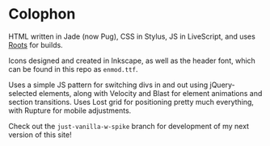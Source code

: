 # Colophon

HTML written in Jade (now Pug), CSS in Stylus, JS in LiveScript, and uses [Roots](http://roots.cx/) for builds.  

Icons designed and created in Inkscape, as well as the header font, which can be found in this repo as `enmod.ttf`.

Uses a simple JS pattern for switching divs in and out using jQuery-selected elements, along with Velocity and Blast for element animations and section transitions.  Uses Lost grid for positioning pretty much everything, with Rupture for mobile adjustments.

Check out the `just-vanilla-w-spike` branch for development of my next version of this site!